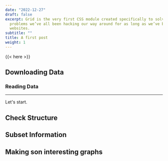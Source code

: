 ```yaml
---
date: "2022-12-27"
draft: false
excerpt: Grid is the very first CSS module created specifically to solve the layout
  problems we’ve all been hacking our way around for as long as we’ve been making
  websites.
subtitle: ""
title: A first post
weight: 1
---
```


{{< here >}}


## Downloading Data

### Reading Data

---

Let's start.

## Check Structure

## Subset Information

## Making son interesting graphs